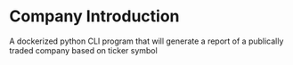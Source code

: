 # Company Introduction
A dockerized python CLI program that will generate a report of a publically traded company based on ticker symbol

